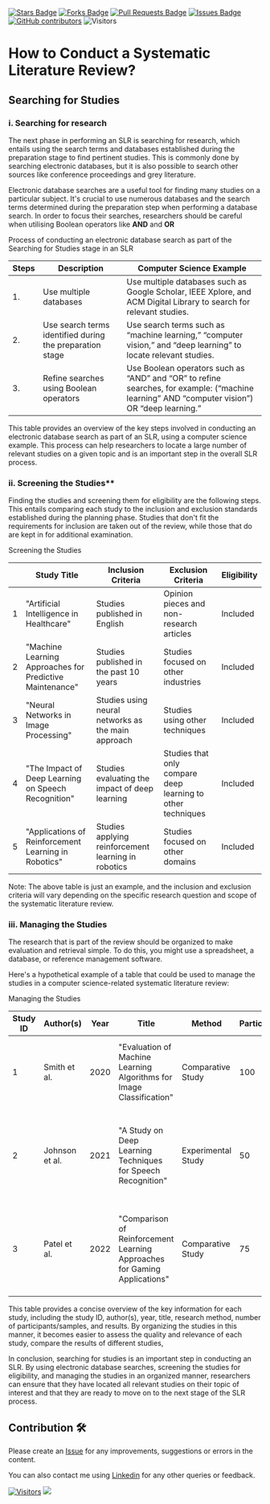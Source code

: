<a href="https://github.com/drshahizan/SLR-MIIT/stargazers"><img src="https://img.shields.io/github/stars/drshahizan/SLR-MIIT" alt="Stars Badge"/></a>
<a href="https://github.com/drshahizan/SLR-MIIT/network/members"><img src="https://img.shields.io/github/forks/drshahizan/SLR-MIIT" alt="Forks Badge"/></a>
<a href="https://github.com/drshahizan/SLR-MIIT"><img src="https://img.shields.io/github/issues-pr/drshahizan/SLR-MIIT" alt="Pull Requests Badge"/></a>
<a href="https://github.com/drshahizan/SLR-MIIT/issues"><img src="https://img.shields.io/github/issues/drshahizan/SLR-MIIT" alt="Issues Badge"/></a>
<a href="https://github.com/drshahizan/SLR-MIIT/graphs/contributors"><img alt="GitHub contributors" src="https://img.shields.io/github/contributors/drshahizan/SLR-MIIT?color=2b9348"></a>
![Visitors](https://api.visitorbadge.io/api/visitors?path=https%3A%2F%2Fgithub.com%2Fdrshahizan%2FSLR-MIIT&labelColor=%23d9e3f0&countColor=%23697689&style=flat)

# How to Conduct a Systematic Literature Review?

## Searching for Studies

### i. Searching for research
The next phase in performing an SLR is searching for research, which entails using the search terms and databases established during the preparation stage to find pertinent studies. This is commonly done by searching electronic databases, but it is also possible to search other sources like conference proceedings and grey literature.

Electronic database searches are a useful tool for finding many studies on a particular subject. It's crucial to use numerous databases and the search terms determined during the preparation step when performing a database search. In order to focus their searches, researchers should be careful when utilising Boolean operators like **AND** and **OR**

Process of conducting an electronic database search as part of the Searching for Studies stage in an SLR

| Steps | Description                                         | Computer Science Example                                      |
|-------|-----------------------------------------------------|----------------------------------------------------------------|
| 1.    | Use multiple databases                             | Use multiple databases such as Google Scholar, IEEE Xplore, and ACM Digital Library to search for relevant studies. |
| 2.    | Use search terms identified during the preparation stage | Use search terms such as “machine learning,” “computer vision,” and “deep learning” to locate relevant studies.    |
| 3.    | Refine searches using Boolean operators            | Use Boolean operators such as “AND” and “OR” to refine searches, for example: (“machine learning” AND “computer vision”) OR “deep learning.” |

This table provides an overview of the key steps involved in conducting an electronic database search as part of an SLR, using a computer science example. This process can help researchers to locate a large number of relevant studies on a given topic and is an important step in the overall SLR process.

### ii. Screening the Studies**

Finding the studies and screening them for eligibility are the following steps. This entails comparing each study to the inclusion and exclusion standards established during the planning phase. Studies that don't fit the requirements for inclusion are taken out of the review, while those that do are kept in for additional examination.

Screening the Studies

|     | Study Title                                  | Inclusion Criteria                  | Exclusion Criteria                              | Eligibility |
|-----|----------------------------------------------|-------------------------------------|-------------------------------------------------|-------------|
| 1   | "Artificial Intelligence in Healthcare"      | Studies published in English        | Opinion pieces and non-research articles       | Included    |
| 2   | "Machine Learning Approaches for Predictive Maintenance" | Studies published in the past 10 years | Studies focused on other industries           | Included    |
| 3   | "Neural Networks in Image Processing"        | Studies using neural networks as the main approach | Studies using other techniques          | Included    |
| 4   | "The Impact of Deep Learning on Speech Recognition" | Studies evaluating the impact of deep learning | Studies that only compare deep learning to other techniques | Included    |
| 5   | "Applications of Reinforcement Learning in Robotics" | Studies applying reinforcement learning in robotics | Studies focused on other domains       | Included    |

Note: The above table is just an example, and the inclusion and exclusion criteria will vary depending on the specific research question and scope of the systematic literature review.

### iii. Managing the Studies

The research that is part of the review should be organized to make evaluation and retrieval simple. To do this, you might use a spreadsheet, a database, or reference management software.

Here's a hypothetical example of a table that could be used to manage the studies in a computer science-related systematic literature review:

Managing the Studies

| Study ID | Author(s)          | Year | Title                                                        | Method            | Participants/Samples | Results                                               |
|----------|--------------------|------|--------------------------------------------------------------|-------------------|----------------------|-------------------------------------------------------|
| 1        | Smith et al.        | 2020 | "Evaluation of Machine Learning Algorithms for Image Classification" | Comparative Study | 100                  | Algorithm X was found to have the highest accuracy for image classification |
| 2        | Johnson et al.      | 2021 | "A Study on Deep Learning Techniques for Speech Recognition"  | Experimental Study | 50                   | Technique Y showed significant improvement in speech recognition compared to traditional methods |
| 3        | Patel et al.        | 2022 | "Comparison of Reinforcement Learning Approaches for Gaming Applications" | Comparative Study | 75                   | Approach Z was found to perform the best in terms of speed and accuracy for gaming applications |


This table provides a concise overview of the key information for each study, including the study ID, author(s), year, title, research method, number of participants/samples, and results. By organizing the studies in this manner, it becomes easier to assess the quality and relevance of each study, compare the results of different studies,

In conclusion, searching for studies is an important step in conducting an SLR. By using electronic database searches, screening the studies for eligibility, and managing the studies in an organized manner, researchers can ensure that they have located all relevant studies on their topic of interest and that they are ready to move on to the next stage of the SLR process.



## Contribution 🛠️
Please create an [Issue](https://github.com/drshahizan/SLR-MIIT/issues) for any improvements, suggestions or errors in the content.

You can also contact me using [Linkedin](https://www.linkedin.com/in/drshahizan/) for any other queries or feedback.

[![Visitors](https://api.visitorbadge.io/api/visitors?path=https%3A%2F%2Fgithub.com%2Fdrshahizan&labelColor=%23697689&countColor=%23555555&style=plastic)](https://visitorbadge.io/status?path=https%3A%2F%2Fgithub.com%2Fdrshahizan)
![](https://hit.yhype.me/github/profile?user_id=81284918)

